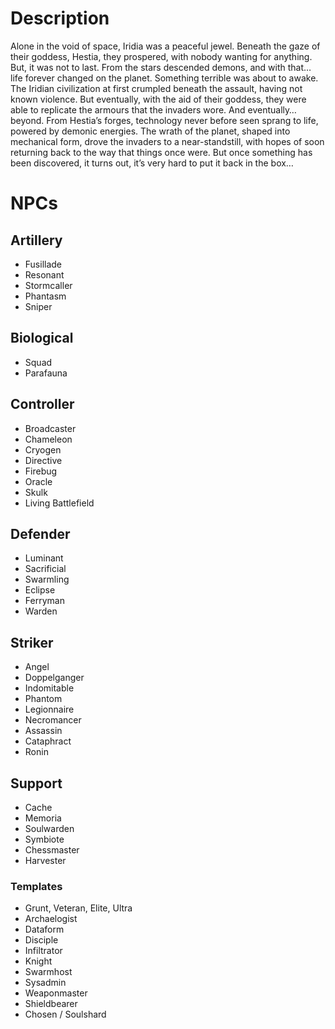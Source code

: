 # Description
Alone in the void of space, Iridia was a peaceful jewel. Beneath the gaze of their goddess, Hestia, they prospered, with nobody wanting for anything. But, it was not to last. From the stars descended demons, and with that… life forever changed on the planet. Something terrible was about to awake.
The Iridian civilization at first crumpled beneath the assault, having not known violence. But eventually, with the aid of their goddess, they were able to replicate the armours that the invaders wore. And eventually… beyond. From Hestia’s forges, technology never before seen sprang to life, powered by demonic energies. The wrath of the planet, shaped into mechanical form, drove the invaders to a near-standstill, with hopes of soon returning back to the way that things once were.
But once something has been discovered, it turns out, it’s very hard to put it back in the box…

# NPCs
## Artillery
- Fusillade
- Resonant
- Stormcaller
- Phantasm
- Sniper
## Biological
- Squad
- Parafauna
## Controller
- Broadcaster
- Chameleon
- Cryogen
- Directive
- Firebug
- Oracle
- Skulk
- Living Battlefield
## Defender
- Luminant
- Sacrificial
- Swarmling
- Eclipse
- Ferryman
- Warden
## Striker
- Angel
- Doppelganger
- Indomitable
- Phantom
- Legionnaire
- Necromancer
- Assassin
- Cataphract
- Ronin
## Support
- Cache
- Memoria
- Soulwarden
- Symbiote
- Chessmaster
- Harvester
### Templates
- Grunt, Veteran, Elite, Ultra
- Archaelogist
- Dataform
- Disciple
- Infiltrator
- Knight
- Swarmhost
- Sysadmin
- Weaponmaster
- Shieldbearer
- Chosen / Soulshard